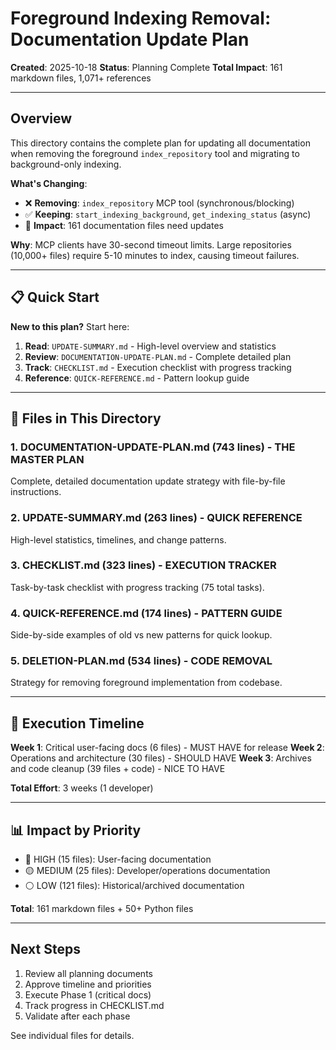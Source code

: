 # Foreground Indexing Removal: Documentation Update Plan

**Created**: 2025-10-18
**Status**: Planning Complete
**Total Impact**: 161 markdown files, 1,071+ references

---

## Overview

This directory contains the complete plan for updating all documentation when removing the foreground `index_repository` tool and migrating to background-only indexing.

**What's Changing**:
- ❌ **Removing**: `index_repository` MCP tool (synchronous/blocking)
- ✅ **Keeping**: `start_indexing_background`, `get_indexing_status` (async)
- 📝 **Impact**: 161 documentation files need updates

**Why**: MCP clients have 30-second timeout limits. Large repositories (10,000+ files) require 5-10 minutes to index, causing timeout failures.

---

## 📋 Quick Start

**New to this plan?** Start here:

1. **Read**: `UPDATE-SUMMARY.md` - High-level overview and statistics
2. **Review**: `DOCUMENTATION-UPDATE-PLAN.md` - Complete detailed plan
3. **Track**: `CHECKLIST.md` - Execution checklist with progress tracking
4. **Reference**: `QUICK-REFERENCE.md` - Pattern lookup guide

---

## 📁 Files in This Directory

### 1. DOCUMENTATION-UPDATE-PLAN.md (743 lines) - **THE MASTER PLAN**
Complete, detailed documentation update strategy with file-by-file instructions.

### 2. UPDATE-SUMMARY.md (263 lines) - **QUICK REFERENCE**
High-level statistics, timelines, and change patterns.

### 3. CHECKLIST.md (323 lines) - **EXECUTION TRACKER**
Task-by-task checklist with progress tracking (75 total tasks).

### 4. QUICK-REFERENCE.md (174 lines) - **PATTERN GUIDE**
Side-by-side examples of old vs new patterns for quick lookup.

### 5. DELETION-PLAN.md (534 lines) - **CODE REMOVAL**
Strategy for removing foreground implementation from codebase.

---

## 🎯 Execution Timeline

**Week 1**: Critical user-facing docs (6 files) - MUST HAVE for release
**Week 2**: Operations and architecture (30 files) - SHOULD HAVE
**Week 3**: Archives and code cleanup (39 files + code) - NICE TO HAVE

**Total Effort**: 3 weeks (1 developer)

---

## 📊 Impact by Priority

- 🔴 HIGH (15 files): User-facing documentation
- 🟡 MEDIUM (25 files): Developer/operations documentation  
- ⚪ LOW (121 files): Historical/archived documentation

**Total**: 161 markdown files + 50+ Python files

---

## Next Steps

1. Review all planning documents
2. Approve timeline and priorities
3. Execute Phase 1 (critical docs)
4. Track progress in CHECKLIST.md
5. Validate after each phase

See individual files for details.

